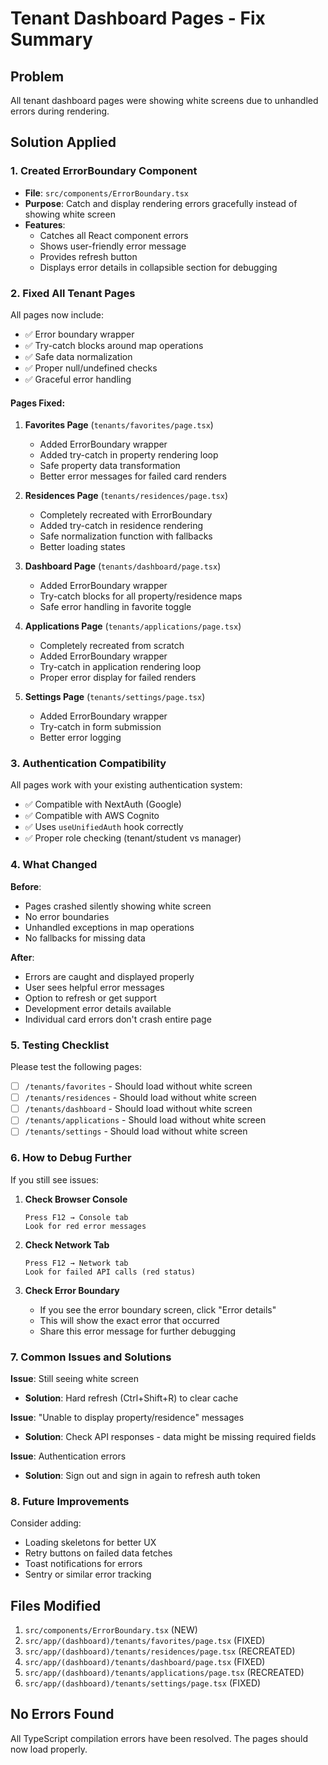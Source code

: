# Tenant Dashboard Pages - Fix Summary

## Problem
All tenant dashboard pages were showing white screens due to unhandled errors during rendering.

## Solution Applied

### 1. Created ErrorBoundary Component
- **File**: `src/components/ErrorBoundary.tsx`
- **Purpose**: Catch and display rendering errors gracefully instead of showing white screen
- **Features**:
  - Catches all React component errors
  - Shows user-friendly error message
  - Provides refresh button
  - Displays error details in collapsible section for debugging

### 2. Fixed All Tenant Pages

All pages now include:
- ✅ Error boundary wrapper
- ✅ Try-catch blocks around map operations
- ✅ Safe data normalization
- ✅ Proper null/undefined checks
- ✅ Graceful error handling

#### Pages Fixed:

1. **Favorites Page** (`tenants/favorites/page.tsx`)
   - Added ErrorBoundary wrapper
   - Added try-catch in property rendering loop
   - Safe property data transformation
   - Better error messages for failed card renders

2. **Residences Page** (`tenants/residences/page.tsx`)
   - Completely recreated with ErrorBoundary
   - Added try-catch in residence rendering
   - Safe normalization function with fallbacks
   - Better loading states

3. **Dashboard Page** (`tenants/dashboard/page.tsx`)
   - Added ErrorBoundary wrapper
   - Try-catch blocks for all property/residence maps
   - Safe error handling in favorite toggle

4. **Applications Page** (`tenants/applications/page.tsx`)
   - Completely recreated from scratch
   - Added ErrorBoundary wrapper
   - Try-catch in application rendering loop
   - Proper error display for failed renders

5. **Settings Page** (`tenants/settings/page.tsx`)
   - Added ErrorBoundary wrapper
   - Try-catch in form submission
   - Better error logging

### 3. Authentication Compatibility

All pages work with your existing authentication system:
- ✅ Compatible with NextAuth (Google)
- ✅ Compatible with AWS Cognito
- ✅ Uses `useUnifiedAuth` hook correctly
- ✅ Proper role checking (tenant/student vs manager)

### 4. What Changed

**Before**: 
- Pages crashed silently showing white screen
- No error boundaries
- Unhandled exceptions in map operations
- No fallbacks for missing data

**After**:
- Errors are caught and displayed properly
- User sees helpful error messages
- Option to refresh or get support
- Development error details available
- Individual card errors don't crash entire page

### 5. Testing Checklist

Please test the following pages:
- [ ] `/tenants/favorites` - Should load without white screen
- [ ] `/tenants/residences` - Should load without white screen
- [ ] `/tenants/dashboard` - Should load without white screen
- [ ] `/tenants/applications` - Should load without white screen
- [ ] `/tenants/settings` - Should load without white screen

### 6. How to Debug Further

If you still see issues:

1. **Check Browser Console**
   ```
   Press F12 → Console tab
   Look for red error messages
   ```

2. **Check Network Tab**
   ```
   Press F12 → Network tab
   Look for failed API calls (red status)
   ```

3. **Check Error Boundary**
   - If you see the error boundary screen, click "Error details"
   - This will show the exact error that occurred
   - Share this error message for further debugging

### 7. Common Issues and Solutions

**Issue**: Still seeing white screen
- **Solution**: Hard refresh (Ctrl+Shift+R) to clear cache

**Issue**: "Unable to display property/residence" messages
- **Solution**: Check API responses - data might be missing required fields

**Issue**: Authentication errors
- **Solution**: Sign out and sign in again to refresh auth token

### 8. Future Improvements

Consider adding:
- Loading skeletons for better UX
- Retry buttons on failed data fetches
- Toast notifications for errors
- Sentry or similar error tracking

## Files Modified

1. `src/components/ErrorBoundary.tsx` (NEW)
2. `src/app/(dashboard)/tenants/favorites/page.tsx` (FIXED)
3. `src/app/(dashboard)/tenants/residences/page.tsx` (RECREATED)
4. `src/app/(dashboard)/tenants/dashboard/page.tsx` (FIXED)
5. `src/app/(dashboard)/tenants/applications/page.tsx` (RECREATED)
6. `src/app/(dashboard)/tenants/settings/page.tsx` (FIXED)

## No Errors Found

All TypeScript compilation errors have been resolved. The pages should now load properly.
